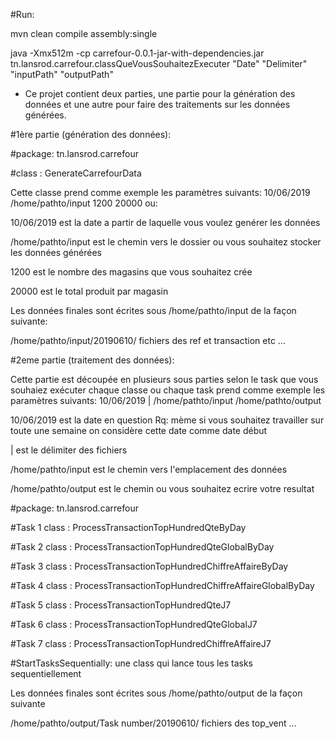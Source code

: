 #Run: 

mvn clean compile assembly:single

java -Xmx512m -cp carrefour-0.0.1-jar-with-dependencies.jar tn.lansrod.carrefour.classQueVousSouhaitezExecuter "Date" "Delimiter" "inputPath" "outputPath"

- Ce projet contient deux parties, une partie pour la génération des données et une autre pour faire des traitements sur les données générées.

#1ère partie (génération des données):

#package: tn.lansrod.carrefour

#class : GenerateCarrefourData

Cette classe prend comme exemple les paramètres suivants: 10/06/2019 /home/pathto/input 1200 20000 ou:

10/06/2019 est la date a partir de laquelle vous voulez genérer les données

/home/pathto/input est le chemin vers le dossier ou vous souhaitez stocker les données générées

1200 est le nombre des magasins que vous souhaitez crée

20000 est le total produit par magasin

Les données finales sont écrites sous /home/pathto/input de la façon suivante:

/home/pathto/input/20190610/ fichiers des ref et transaction etc ...

#2eme partie (traitement des données):

Cette partie est découpée en plusieurs sous parties selon le task que vous souhaiez exécuter
chaque classe ou chaque task prend comme exemple les paramètres suivants: 10/06/2019 | /home/pathto/input /home/pathto/output

10/06/2019 est la date en question Rq: mème si vous souhaitez travailler sur toute une semaine on considère cette date comme date début

| est le délimiter des fichiers

/home/pathto/input est le chemin vers l'emplacement des données 

/home/pathto/output est le chemin ou vous souhaitez ecrire votre resultat

#package: tn.lansrod.carrefour

#Task 1 class : ProcessTransactionTopHundredQteByDay

#Task 2 class : ProcessTransactionTopHundredQteGlobalByDay

#Task 3 class : ProcessTransactionTopHundredChiffreAffaireByDay

#Task 4 class : ProcessTransactionTopHundredChiffreAffaireGlobalByDay

#Task 5 class : ProcessTransactionTopHundredQteJ7

#Task 6 class : ProcessTransactionTopHundredQteGlobalJ7

#Task 7 class : ProcessTransactionTopHundredChiffreAffaireJ7

#StartTasksSequentially: une class qui lance tous les tasks sequentiellement

Les données finales sont écrites sous /home/pathto/output de la façon suivante

/home/pathto/output/Task number/20190610/ fichiers des top_vent ...
